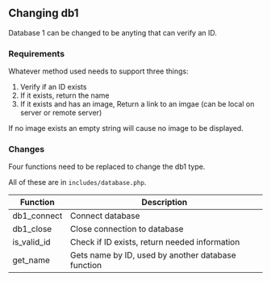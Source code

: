 ## Changing db1

Database 1 can be changed to be anyting that can verify an ID.

### Requirements

Whatever method used needs to support three things:

1.  Verify if an ID exists
2.  If it exists, return the name
3.  If it exists and has an image, Return a link to an imgae (can be local on server or remote server)

If no image exists an empty string will cause no image to be displayed.

### Changes

Four functions need to be replaced to change the db1 type.

All of these are in `includes/database.php`.

Function | Description
-------- | -----------
db1_connect | Connect database
db1_close | Close connection to database
is_valid_id | Check if ID exists, return needed information
get_name | Gets name by ID, used by another database function
